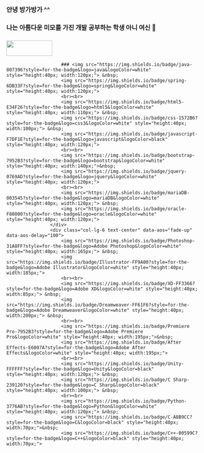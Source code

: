 ### 안녕 방가방가 ^^
### 나는 아름다운 미모를 가진 개발 공부하는 학생 아니 여신 👋
### <img src="https://img.shields.io/badge/java-007396?style=for-the-badge&logo=java&logoColor=white" style="height:40px; width:120px;">
<!--
**yujin981126/yujin981126** is a ✨ _special_ ✨ repository because its `README.md` (this file) appears on your GitHub profile.
Here are some ideas to get you started:
- 🔭 I’m currently working on ...
- 🌱 I’m currently learning ...
- 👯 I’m looking to collaborate on ...
- 🤔 I’m looking for help with ...
- 💬 Ask me about ...
- 📫 How to reach me: ...
- 😄 Pronouns: ...
- ⚡ Fun fact: ...
-->

                        ### <img src="https://img.shields.io/badge/java-007396?style=for-the-badge&logo=java&logoColor=white" style="height:40px; width:120px;"> &nbsp;
                        <img src="https://img.shields.io/badge/spring-6DB33F?style=for-the-badge&logo=spring&logoColor=white" style="height:40px; width:120px;">
                        <br><br>
                        <img src="https://img.shields.io/badge/html5-E34F26?style=for-the-badge&logo=html5&logoColor=white" style="height:40px; width:110px;"> &nbsp;
                        <img src="https://img.shields.io/badge/css-1572B6?style=for-the-badge&logo=css3&logoColor=white" style="height:40px; width:100px;"> &nbsp;
                        <img src="https://img.shields.io/badge/javascript-F7DF1E?style=for-the-badge&logo=javascript&logoColor=black" style="height:40px; width:120px;">
                        <br><br>
                        <img src="https://img.shields.io/badge/bootstrap-7952B3?style=for-the-badge&logo=bootstrap&logoColor=white" style="height:40px; width:140px;">&nbsp;
                        <img src="https://img.shields.io/badge/jquery-0769AD?style=for-the-badge&logo=jquery&logoColor=white" style="height:40px; width:120px;">
                        <br><br>
                        <img src="https://img.shields.io/badge/mariaDB-003545?style=for-the-badge&logo=mariaDB&logoColor=white" style="height:40px; width:120px;"> &nbsp;
                        <img src="https://img.shields.io/badge/oracle-F80000?style=for-the-badge&logo=oracle&logoColor=white" style="height:40px; width:120px;">
                    </div>
                    <div class="col-lg-6 text-center" data-aos="fade-up" data-aos-delay="100">
                        <img src="https://img.shields.io/badge/Photoshop-31A8FF?style=for-the-badge&logo=Adobe Photoshop&logoColor=white" style="height:40px; width:165px;"> &nbsp;
                        <img src="https://img.shields.io/badge/Illustrator-FF9A00?style=for-the-badge&logo=Adobe Illustrator&logoColor=white" style="height:40px; width:185px;">
                        <br><br>
                        <img src="https://img.shields.io/badge/XD-FF3366?style=for-the-badge&logo=Adobe XD&logoColor=white" style="height:40px; width:85px;"> &nbsp;
                        <img src="https://img.shields.io/badge/Dreamweaver-FF61F6?style=for-the-badge&logo=Adobe Dreamweaver&logoColor=white" style="height:40px; width:200px;"> &nbsp;
                        <br><br>
                        <img src="https://img.shields.io/badge/Premiere Pro-7952B3?style=for-the-badge&logo=Adobe Premiere Pro&logoColor=white" style="height:40px; width:195px;">&nbsp;
                        <img src="https://img.shields.io/badge/After Effects-E6007A?style=for-the-badge&logo=Adobe After Effects&logoColor=white" style="height:40px; width:195px;">
                        <br><br>
                        <img src="https://img.shields.io/badge/Unity-FFFFFF?style=for-the-badge&logo=Unity&logoColor=black" style="height:40px; width:120px;"> &nbsp;
                        <img src="https://img.shields.io/badge/C Sharp-239120?style=for-the-badge&logo=C Sharp&logoColor=black" style="height:40px; width:100px;"> &nbsp;
                        <br><br>
                        <img src="https://img.shields.io/badge/Python-3776AB?style=for-the-badge&logo=Python&logoColor=white" style="height:40px; width:120px;"> &nbsp;
                        <img src="https://img.shields.io/badge/C-A8B9CC?style=for-the-badge&logo=C&logoColor=black" style="height:40px; width:70px;">&nbsp;
                        <img src="https://img.shields.io/badge/C++-00599C?style=for-the-badge&logo=C++&logoColor=black" style="height:40px; width:70px;">
